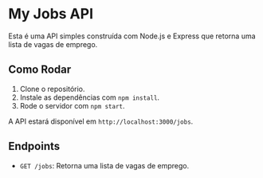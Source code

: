 # My Jobs API

Esta é uma API simples construída com Node.js e Express que retorna uma lista de vagas de emprego.

## Como Rodar

1. Clone o repositório.
2. Instale as dependências com `npm install`.
3. Rode o servidor com `npm start`.

A API estará disponível em `http://localhost:3000/jobs`.

## Endpoints

- `GET /jobs`: Retorna uma lista de vagas de emprego.
